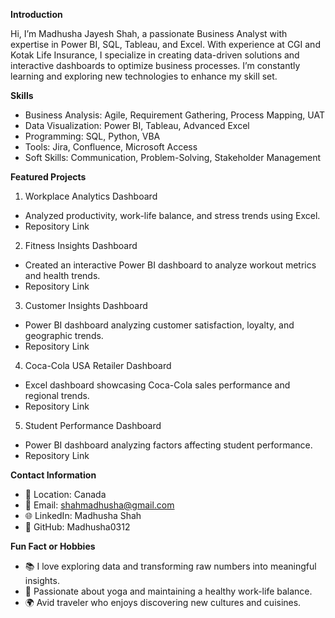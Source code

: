**Introduction**

Hi, I’m Madhusha Jayesh Shah, a passionate Business Analyst with expertise in Power BI, SQL, Tableau, and Excel. With experience at CGI and Kotak Life Insurance, I specialize in creating data-driven solutions and interactive dashboards to optimize business processes. I’m constantly learning and exploring new technologies to enhance my skill set.

**Skills**
- Business Analysis: Agile, Requirement Gathering, Process Mapping, UAT
- Data Visualization: Power BI, Tableau, Advanced Excel
- Programming: SQL, Python, VBA
- Tools: Jira, Confluence, Microsoft Access
- Soft Skills: Communication, Problem-Solving, Stakeholder Management

**Featured Projects**
1. Workplace Analytics Dashboard
- Analyzed productivity, work-life balance, and stress trends using Excel.
- Repository Link 

2. Fitness Insights Dashboard
- Created an interactive Power BI dashboard to analyze workout metrics and health trends.
- Repository Link

3. Customer Insights Dashboard
- Power BI dashboard analyzing customer satisfaction, loyalty, and geographic trends.
- Repository Link

4. Coca-Cola USA Retailer Dashboard
- Excel dashboard showcasing Coca-Cola sales performance and regional trends.
- Repository Link

5. Student Performance Dashboard
- Power BI dashboard analyzing factors affecting student performance.
- Repository Link
  
**Contact Information**
- 📍 Location: Canada
- 📧 Email: shahmadhusha@gmail.com
- 🌐 LinkedIn: Madhusha Shah
- 📂 GitHub: Madhusha0312

**Fun Fact or Hobbies**
- 📚 I love exploring data and transforming raw numbers into meaningful insights.
- 🧘 Passionate about yoga and maintaining a healthy work-life balance.
- 🌍 Avid traveler who enjoys discovering new cultures and cuisines.
